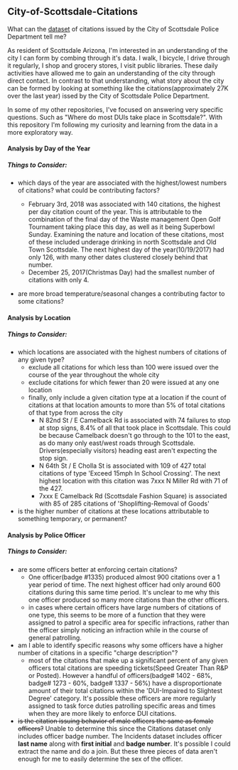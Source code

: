 ## City-of-Scottsdale-Citations
What can the [dataset](http://data.scottsdaleaz.gov/dataset/police-citations) of citations issued by the City of Scottsdale Police Department tell me?

As resident of Scottsdale Arizona, I'm interested in an understanding of the city I can form by combing through it's data.  I walk, I bicycle, I drive through it regularly, I shop and grocery stores, I visit public libraries.  These daily activities have allowed me to gain an understanding of the city through direct contact.  In contrast to that understanding, what story about the city can be formed by looking at something like the citations(approximately 27K over the last year) issed by the City of Scottsdale Police Department.

In some of my other repositories, I've focused on answering very specific questions.  Such as "Where do most DUIs take place in Scottsdale?".  With this repository I'm following my curiosity and learning from the data in a more exploratory way.


#### Analysis by Day of the Year


##### Things to Consider:
+ which days of the year are associated with the highest/lowest numbers of citations? what could be contributing factors?
	+ February 3rd, 2018 was associated with 140 citations, the highest per day citation count of the year.  This is attributable to the combination of the final day of the Waste management Open Golf Tournament taking place this day, as well as it being Superbowl Sunday.  Examining the nature and location of these citations, most of these included underage drinking in north Scottsdale and Old Town Scottsdale.  The next highest day of the year(10/19/2017) had only 126, with many other dates clustered closely behind that number.
	+ December 25, 2017(Christmas Day) had the smallest number of citations with only 4.

+ are more broad temperature/seasonal changes a contributing factor to some citations?


#### Analysis by Location

##### Things to Consider:
+ which locations are associated with the highest numbers of citations of any given type?
    + exclude all citations for which less than 100 were issued over the course of the year throughout the whole city
	+ exclude citations for which fewer than 20 were issued at any one location
	+ finally, only include a given citation type at a location if the count of citations at that location amounts to more than 5% of total citations of that type from across the city
        +  N 82nd St / E Camelback Rd is associated with 74 failures to stop at stop signs, 8.4% of all that took place in Scottsdale.  This could be because Camelback doesn't go through to the 101 to the east, as do many only east/west roads through Scottsdale.  Drivers(especially visitors) heading east aren't expecting the stop sign.
        + N 64th St / E Cholla St is associated with 109 of 427 total citations of type 'Exceed 15mph In School Crossing'.  The next highest location with this citation was 7xxx N Miller Rd with 71 of the 427.
        + 7xxx E Camelback Rd (Scottsdale Fashion Square) is associated with 85 of 285 citations of 'Shoplifting-Removal of Goods'
+ is the higher number of citations at these locations attributable to something temporary, or permanent?


#### Analysis by Police Officer

##### Things to Consider:
+ are some officers better at enforcing certain citations?
    + One officer(badge #1335) produced almost 900 citations over a 1 year period of time.  The next highest officer had only around 600 citations during this same time period.  It's unclear to me why this one officer produced so many more citations than the other officers.
    + in cases where certain officers have large numbers of citations of one type, this seems to be more of a function that they were assigned to patrol a specific area for specific infractions, rather than the officer simply noticing an infraction while in the course of general patrolling.
+ am I able to identify specific reasons why some officers have a higher number of citations in a specific "charge description"?
    - most of the citations that make up a significant percent of any given officers total citations are speeding tickets(Speed Greater Than R&P or Posted).  However a handful of officers(badge# 1402 - 68%, badge# 1273 - 60%, badge# 1337 - 56%) have a disproportionate amount of their total citations within the 'DUI-Impaired to Slightest Degree' category.  It's possible these officers are more regularly assigned to task force duties patrolling specific areas and times when they are more likely to enforce DUI citations.
+ ~~is the citation issuing behavior of male officers the same as female officers?~~  Unable to determine this since the Citations dataset only includes officer badge number.  The Incidents dataset includes officer __last name__ along with __first initial__ and __badge number__.  It's possible I could extract the name and do a join.  But these three pieces of data aren't enough for me to easily determine the sex of the officer.
